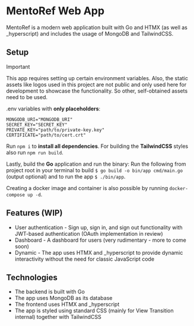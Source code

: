# MentoRef Web App

MentoRef is a modern web application built with Go and HTMX (as well as _hyperscript) and includes the usage of MongoDB and TailwindCSS.

## Setup

> [!IMPORTANT]
> This app requires setting up certain environment variables.
> Also, the static assets like logos used in this project are not public and only used here for development to showcase the functionality.
> So other, self-obtained assets need to be used.

.env variables with **only placeholders**:
```
MONGODB_URI="MONGODB_URI"
SECRET_KEY="SECRET_KEY"
PRIVATE_KEY="path/to/private-key.key"
CERTIFICATE="path/to/cert.crt"
```
Run `npm i` to **install all dependencies**.
For building the **TailwindCSS** styles also run `npm run build`.

Lastly, build the **Go** application and run the binary:
Run the following from project root in your terminal to build `$ go build -o bin/app cmd/main.go` (output optional) and to run the app `$ ./bin/app`.

Creating a docker image and container is also possible by running `docker-compose up -d`.

## Features (WIP)

- User authentication - Sign up, sign in, and sign out functionality with JWT-based authentication (OAuth implementation in review)
- Dashboard - A dashboard for users (very rudimentary - more to come soon)
- Dynamic - The app uses HTMX and _hyperscript to provide dynamic interactivity without the need for classic JavaScript code

## Technologies

- The backend is built with Go
- The app uses MongoDB as its database
- The frontend uses HTMX and _hyperscript
- The app is styled using standard CSS (mainly for View Transition internal) together with TailwindCSS

